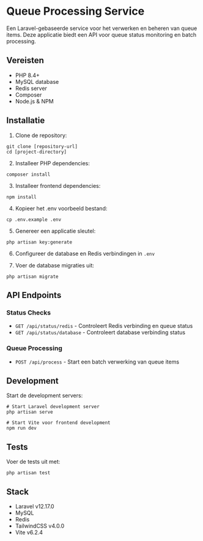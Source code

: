 # Queue Processing Service

Een Laravel-gebaseerde service voor het verwerken en beheren van queue items. Deze applicatie biedt een API voor queue status monitoring en batch processing.

## Vereisten

- PHP 8.4+
- MySQL database
- Redis server
- Composer
- Node.js & NPM

## Installatie

1. Clone de repository:
```shell script
git clone [repository-url]
cd [project-directory]
```


2. Installeer PHP dependencies:
```shell script
composer install
```


3. Installeer frontend dependencies:
```shell script
npm install
```


4. Kopieer het .env voorbeeld bestand:
```shell script
cp .env.example .env
```


5. Genereer een applicatie sleutel:
```shell script
php artisan key:generate
```


6. Configureer de database en Redis verbindingen in `.env`

7. Voer de database migraties uit:
```shell script
php artisan migrate
```


## API Endpoints

### Status Checks
- `GET /api/status/redis` - Controleert Redis verbinding en queue status
- `GET /api/status/database` - Controleert database verbinding status

### Queue Processing
- `POST /api/process` - Start een batch verwerking van queue items

## Development

Start de development servers:

```shell script
# Start Laravel development server
php artisan serve

# Start Vite voor frontend development
npm run dev
```


## Tests

Voer de tests uit met:

```shell script
php artisan test
```


## Stack

- Laravel v12.17.0
- MySQL
- Redis
- TailwindCSS v4.0.0
- Vite v6.2.4
